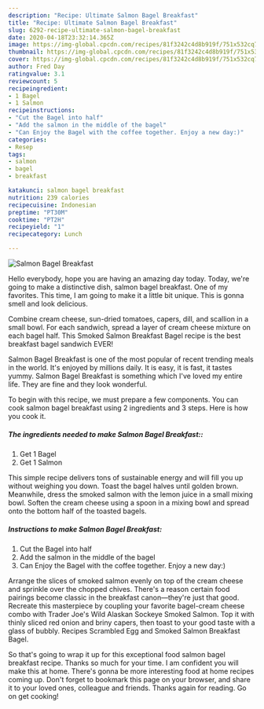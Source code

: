 ```yaml
---
description: "Recipe: Ultimate Salmon Bagel Breakfast"
title: "Recipe: Ultimate Salmon Bagel Breakfast"
slug: 6292-recipe-ultimate-salmon-bagel-breakfast
date: 2020-04-18T23:32:14.365Z
image: https://img-global.cpcdn.com/recipes/81f3242c4d8b919f/751x532cq70/salmon-bagel-breakfast-recipe-main-photo.jpg
thumbnail: https://img-global.cpcdn.com/recipes/81f3242c4d8b919f/751x532cq70/salmon-bagel-breakfast-recipe-main-photo.jpg
cover: https://img-global.cpcdn.com/recipes/81f3242c4d8b919f/751x532cq70/salmon-bagel-breakfast-recipe-main-photo.jpg
author: Fred Day
ratingvalue: 3.1
reviewcount: 5
recipeingredient:
- 1 Bagel
- 1 Salmon
recipeinstructions:
- "Cut the Bagel into half"
- "Add the salmon in the middle of the bagel"
- "Can Enjoy the Bagel with the coffee together. Enjoy a new day:)"
categories:
- Resep
tags:
- salmon
- bagel
- breakfast

katakunci: salmon bagel breakfast
nutrition: 239 calories
recipecuisine: Indonesian
preptime: "PT30M"
cooktime: "PT2H"
recipeyield: "1"
recipecategory: Lunch

---
```



![Salmon Bagel Breakfast](https://img-global.cpcdn.com/recipes/81f3242c4d8b919f/751x532cq70/salmon-bagel-breakfast-recipe-main-photo.jpg)

Hello everybody, hope you are having an amazing day today. Today, we're going to make a distinctive dish, salmon bagel breakfast. One of my favorites. This time, I am going to make it a little bit unique. This is gonna smell and look delicious.

Combine cream cheese, sun-dried tomatoes, capers, dill, and scallion in a small bowl. For each sandwich, spread a layer of cream cheese mixture on each bagel half. This Smoked Salmon Breakfast Bagel recipe is the best breakfast bagel sandwich EVER!

Salmon Bagel Breakfast is one of the most popular of recent trending meals in the world. It's enjoyed by millions daily. It is easy, it is fast, it tastes yummy. Salmon Bagel Breakfast is something which I've loved my entire life. They are fine and they look wonderful.


To begin with this recipe, we must prepare a few components. You can cook salmon bagel breakfast using 2 ingredients and 3 steps. Here is how you cook it.

##### The ingredients needed to make Salmon Bagel Breakfast::

1. Get 1 Bagel
1. Get 1 Salmon


This simple recipe delivers tons of sustainable energy and will fill you up without weighing you down. Toast the bagel halves until golden brown. Meanwhile, dress the smoked salmon with the lemon juice in a small mixing bowl. Soften the cream cheese using a spoon in a mixing bowl and spread onto the bottom half of the toasted bagels. 

##### Instructions to make Salmon Bagel Breakfast:

1. Cut the Bagel into half
1. Add the salmon in the middle of the bagel
1. Can Enjoy the Bagel with the coffee together. Enjoy a new day:)


Arrange the slices of smoked salmon evenly on top of the cream cheese and sprinkle over the chopped chives. There&#39;s a reason certain food pairings become classic in the breakfast canon—they&#39;re just that good. Recreate this masterpiece by coupling your favorite bagel-cream cheese combo with Trader Joe&#39;s Wild Alaskan Sockeye Smoked Salmon. Top it with thinly sliced red onion and briny capers, then toast to your good taste with a glass of bubbly. Recipes Scrambled Egg and Smoked Salmon Breakfast Bagel. 

So that's going to wrap it up for this exceptional food salmon bagel breakfast recipe. Thanks so much for your time. I am confident you will make this at home. There's gonna be more interesting food at home recipes coming up. Don't forget to bookmark this page on your browser, and share it to your loved ones, colleague and friends. Thanks again for reading. Go on get cooking!
